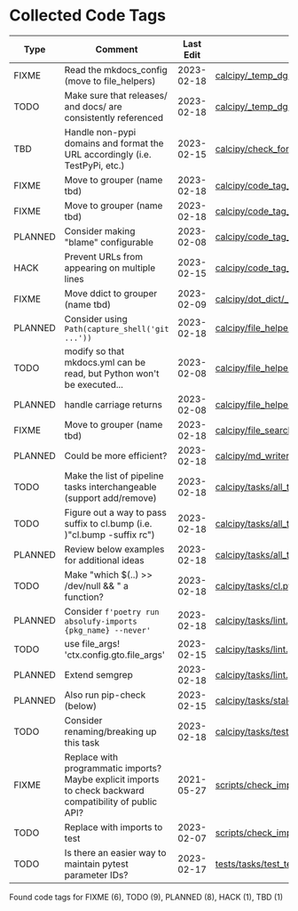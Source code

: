 # Collected Code Tags

| Type    | Comment                                                                                                  | Last Edit   | Source File                                                                                                                                                                                                                |
|---------|----------------------------------------------------------------------------------------------------------|-------------|----------------------------------------------------------------------------------------------------------------------------------------------------------------------------------------------------------------------------|
| FIXME   | Read the mkdocs_config (move to file_helpers)                                                            | 2023-02-18  | [calcipy/_temp_dg.py:10](https://github.com/KyleKing/calcipy/blame/9dcf3b1f36ebb1bf945fe231f5929391d16b8224/calcipy/_temp_dg.py#L10)                                                                                       |
| TODO    | Make sure that releases/ and docs/ are consistently referenced                                           | 2023-02-18  | [calcipy/_temp_dg.py:15](https://github.com/KyleKing/calcipy/blame/9dcf3b1f36ebb1bf945fe231f5929391d16b8224/calcipy/_temp_dg.py#L15)                                                                                       |
| TBD     | Handle non-pypi domains and format the URL accordingly (i.e. TestPyPi, etc.)                             | 2023-02-15  | [calcipy/check_for_stale_packages/_check_for_stale_packages.py:174](https://github.com/KyleKing/calcipy/blame/a77ee851ac5c6631b011e8a3239b804e1290eba6/calcipy/check_for_stale_packages/_check_for_stale_packages.py#L176) |
| FIXME   | Move to grouper (name tbd)                                                                               | 2023-02-18  | [calcipy/code_tag_collector/_collector.py:15](https://github.com/KyleKing/calcipy/blame/06d07104f0b3d65c62d6ea583600368e601ea511/calcipy/code_tag_collector/_collector.py#L15)                                             |
| FIXME   | Move to grouper (name tbd)                                                                               | 2023-02-18  | [calcipy/code_tag_collector/_collector.py:17](https://github.com/KyleKing/calcipy/blame/06d07104f0b3d65c62d6ea583600368e601ea511/calcipy/code_tag_collector/_collector.py#L19)                                             |
| PLANNED | Consider making "blame" configurable                                                                     | 2023-02-08  | [calcipy/code_tag_collector/_collector.py:191](https://github.com/KyleKing/calcipy/blame/36798d3196b2e161c1c9085f2536f77f12c7ed23/calcipy/code_tag_collector/_collector.py#L193)                                           |
| HACK    | Prevent URLs from appearing on multiple lines                                                            | 2023-02-15  | [calcipy/code_tag_collector/_collector.py:228](https://github.com/KyleKing/calcipy/blame/f33a80e423c18b742d2b8c3fb73e2481e66d4afe/calcipy/code_tag_collector/_collector.py#L230)                                           |
| FIXME   | Move ddict to grouper (name tbd)                                                                         | 2023-02-09  | [calcipy/dot_dict/_dot_dict.py:3](https://github.com/KyleKing/calcipy/blame/d8711105a1240df7eafd737834af9f5928474fbe/calcipy/dot_dict/_dot_dict.py#L3)                                                                     |
| PLANNED | Consider using `Path(capture_shell('git ...'))`                                                          | 2023-02-18  | [calcipy/file_helpers.py:30](https://github.com/KyleKing/calcipy/blame/9dcf3b1f36ebb1bf945fe231f5929391d16b8224/calcipy/file_helpers.py#L30)                                                                               |
| TODO    | modify so that mkdocs.yml can be read, but Python won't be executed...                                   | 2023-02-08  | [calcipy/file_helpers.py:135](https://github.com/KyleKing/calcipy/blame/36798d3196b2e161c1c9085f2536f77f12c7ed23/calcipy/file_helpers.py#L98)                                                                              |
| PLANNED | handle carriage returns                                                                                  | 2023-02-08  | [calcipy/file_helpers.py:202](https://github.com/KyleKing/calcipy/blame/36798d3196b2e161c1c9085f2536f77f12c7ed23/calcipy/file_helpers.py#L165)                                                                             |
| FIXME   | Move to grouper (name tbd)                                                                               | 2023-02-18  | [calcipy/file_search.py:8](https://github.com/KyleKing/calcipy/blame/a3683c23b8f72e5dd5f3614b6dcd6b20aa3c228c/calcipy/file_search.py#L8)                                                                                   |
| PLANNED | Could be more efficient?                                                                                 | 2023-02-18  | [calcipy/md_writer/_writer.py:228](https://github.com/KyleKing/calcipy/blame/9dcf3b1f36ebb1bf945fe231f5929391d16b8224/calcipy/md_writer/_writer.py#L228)                                                                   |
| TODO    | Make the list of pipeline tasks interchangeable (support add/remove)                                     | 2023-02-18  | [calcipy/tasks/all_tasks.py:69](https://github.com/KyleKing/calcipy/blame/519bd4c422ec48d6b88bee1d185a92173c3544fc/calcipy/tasks/all_tasks.py#L62)                                                                         |
| TODO    | Figure out a way to pass suffix to cl.bump (i.e. )"cl.bump -suffix rc")                                  | 2023-02-18  | [calcipy/tasks/all_tasks.py:78](https://github.com/KyleKing/calcipy/blame/af5b2ee31f66896aaede3b5362c6e29adbebaa30/calcipy/tasks/all_tasks.py#L78)                                                                         |
| PLANNED | Review below examples for additional ideas                                                               | 2023-02-18  | [calcipy/tasks/all_tasks.py:101](https://github.com/KyleKing/calcipy/blame/902598982f9ae03701c7768488039b2291b5b80c/calcipy/tasks/all_tasks.py#L63)                                                                        |
| TODO    | Make "which $(..) >> /dev/null && " a function?                                                          | 2023-02-18  | [calcipy/tasks/cl.py:50](https://github.com/KyleKing/calcipy/blame/af5b2ee31f66896aaede3b5362c6e29adbebaa30/calcipy/tasks/cl.py#L46)                                                                                       |
| PLANNED | Consider `f'poetry run absolufy-imports {pkg_name} --never'`                                             | 2023-02-18  | [calcipy/tasks/lint.py:21](https://github.com/KyleKing/calcipy/blame/c6f79b9e2f60a1812b9c7ed44b098a1809340738/calcipy/tasks/lint.py#L22)                                                                                   |
| TODO    | use file_args! 'ctx.config.gto.file_args'                                                                | 2023-02-15  | [calcipy/tasks/lint.py:40](https://github.com/KyleKing/calcipy/blame/6e4cb15bd1cdff319a384ef1ef1953bc1bfd41e0/calcipy/tasks/lint.py#L37)                                                                                   |
| PLANNED | Extend semgrep                                                                                           | 2023-02-18  | [calcipy/tasks/lint.py:91](https://github.com/KyleKing/calcipy/blame/c6f79b9e2f60a1812b9c7ed44b098a1809340738/calcipy/tasks/lint.py#L68)                                                                                   |
| PLANNED | Also run pip-check (below)                                                                               | 2023-02-15  | [calcipy/tasks/stale.py:23](https://github.com/KyleKing/calcipy/blame/a77ee851ac5c6631b011e8a3239b804e1290eba6/calcipy/tasks/stale.py#L34)                                                                                 |
| TODO    | Consider renaming/breaking up this task                                                                  | 2023-02-18  | [calcipy/tasks/test.py:62](https://github.com/KyleKing/calcipy/blame/calcipy-v1/calcipy/tasks/test.py#L62)                                                                                                                                                                                                                            |
| FIXME   | Replace with programmatic imports? Maybe explicit imports to check backward compatibility of public API? | 2021-05-27  | [scripts/check_imports.py:7](https://github.com/KyleKing/calcipy/blame/ac4e3e2887a77953237e498b9d1fba750be49c7e/scripts/check_imports.py#L7)                                                                               |
| TODO    | Replace with imports to test                                                                             | 2023-02-07  | [scripts/check_imports.py:14](https://github.com/KyleKing/calcipy/blame/4187206c32b51e70f073c704305e798165631c74/scripts/check_imports.py#L14)                                                                             |
| TODO    | Is there an easier way to maintain pytest parameter IDs?                                                 | 2023-02-17  | [tests/tasks/test_test.py:12](https://github.com/KyleKing/calcipy/blame/785b9d1c3afda6fc5a2e46f2bc7d41ed2614da09/tests/tasks/test_test.py#L11)                                                                             |

Found code tags for FIXME (6), TODO (9), PLANNED (8), HACK (1), TBD (1)

<!-- calcipy:skip_tags -->
